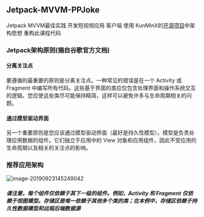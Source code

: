 ## Jetpack-MVVM-PPJoke
Jetpack MVVM最佳实践 开发短视频应用 客户端
使用 KunMinX的[开源项目](https://github.com/KunMinX/Jetpack-MVVM-Best-Practice)中架构思想 重构此课程代码


###  Jetpack架构原则(摘自谷歌官方文档)
#### 分离关注点

  要遵循的最重要的原则是分离关注点。一种常见的错误是在一个 Activity 或 Fragment 中编写所有代码。这些基于界面的类应仅包含处理界面和操作系统交互的逻辑。您应使这些类尽可能保持精简，这样可以避免许多与生命周期相关的问题。
#### 通过模型驱动界面
另一个重要原则是您应该通过模型驱动界面（最好是持久性模型）。模型是负责处理应用数据的组件。它们独立于应用中的 View 对象和应用组件，因此不受应用的生命周期以及相关的关注点的影响。


### 推荐应用架构

![image-20190923145249042](./note/推荐应用架构.png)


##### 请注意，每个组件仅依赖于其下一级的组件。例如，Activity 和 Fragment 仅依赖于视图模型。存储区是唯一依赖于其他多个类的类；在本例中，存储区依赖于持久性数据模型和远程后端数据源



